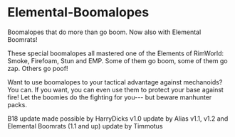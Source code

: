 # Elemental-Boomalopes

Boomalopes that do more than go boom.
Now also with Elemental Boomrats!

These special boomalopes all mastered one of the Elements of RimWorld: Smoke, Firefoam, Stun and EMP. Some of them go boom, some of them go zap. Others go poof!

Want to use boomalopes to your tactical advantage against mechanoids? You can. If you want, you can even use them to protect your base against fire! Let the boomies do the fighting for you--- but beware manhunter packs.

B18 update made possible by HarryDicks
v1.0 update by Alias
v1.1, v1.2 and Elemental Boomrats (1.1 and up) update by Timmotus
